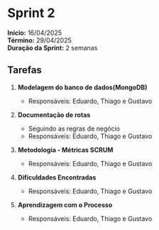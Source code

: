 # Sprint 2




**Início:** 16/04/2025  
**Término:** 29/04/2025  
**Duração da Sprint:** 2 semanas  




## Tarefas 

1. **Modelagem do banco de dados(MongoDB)**  
   - Responsáveis: Eduardo, Thiago e Gustavo
  
2. **Documentação de rotas**  
   - Seguindo as regras de negócio
   - Responsáveis: Eduardo, Thiago e Gustavo  


3. **Metodologia - Métricas SCRUM**  
   - Responsáveis: Eduardo, Thiago e Gustavo  


4. **Dificuldades Encontradas**  
   - Responsáveis: Eduardo, Thiago e Gustavo  


5. **Aprendizagem com o Processo**
   - Responsáveis: Eduardo, Thiago e Gustavo
